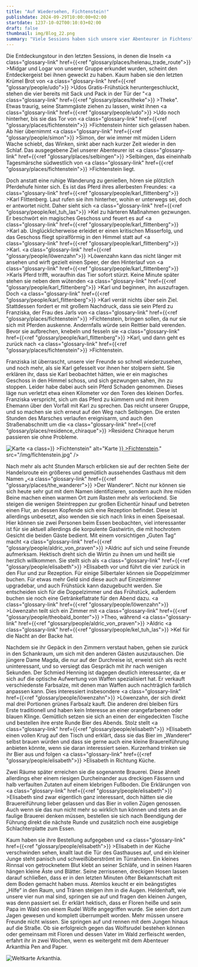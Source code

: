 ```yaml
---
title: "Auf Wiedersehen, Fichtenstein!"
publishdate: 2024-09-29T10:00:00+02:00
startdate: 1237-10-02T00:10:03+02:00
draft: false
thumbnail: img/Blog_22.png
summary: "Viele Sessions haben sich unsere vier Abenteurer in Fichtenstein aufgehalten, doch heute treibt es sie endlich weiter in die Richtung des Wirtshauses 'Der Wanderer'. Wen sie hier treffen und was sonst noch für Überraschungen auf sie warten, erfahrt ihr hier:"
---
```


Die Entdeckungstour in den letzten Sessions, in denen die Inseln <a class="glossary-link" href={{<ref "glossary/places/helenau_trade_route">}} >Midgar</a> und Logar von unserer Gruppe erkundet wurden, scheint den Entdeckergeist bei ihnen geweckt zu haben. Kaum haben sie den letzten Krümel Brot von <a class="glossary-link" href={{<ref "glossary/people/udo">}} >Udos</a> Gratis-Frühstück heruntergeschluckt, stehen die vier bereits mit Sack und Pack in der Tür der "<a class="glossary-link" href={{<ref "glossary/places/theke">}} >Theke</a>". Etwas traurig, seine Stammgäste ziehen zu lassen, winkt ihnen <a class="glossary-link" href={{<ref "glossary/people/udo">}} >Udo</a> noch hinterher, bis sie das Tor von <a class="glossary-link" href={{<ref "glossary/places/fichtenstein">}} >Fichtenstein</a> hinter sich gelassen haben. Ab hier übernimmt <a class="glossary-link" href={{<ref "glossary/people/simon">}} >Simon</a>, der wie immer mit müden Lidern Wache schiebt, das Winken, sinkt aber nach kurzer Zeit wieder in den Schlaf. Das ausgegebene Ziel unserer Abenteurer ist <a class="glossary-link" href={{<ref "glossary/places/selbingen">}} >Selbingen</a>, das eineinhalb Tagesmärsche südwestlich von <a class="glossary-link" href={{<ref "glossary/places/fichtenstein">}} >Fichtenstein</a> liegt.

Doch anstatt eine ruhige Wanderung zu genießen, hören sie plötzlich Pferdehufe hinter sich. Es ist das Pferd ihres allerbesten Freundes: <a class="glossary-link" href={{<ref "glossary/people/karl_flittenberg">}} >Karl Flittenberg</a>. Laut rufen sie ihm hinterher, wohin er unterwegs sei, doch er antwortet nicht. Daher sieht sich <a class="glossary-link" href={{<ref "glossary/people/kel_tuh_las">}} >Kel</a> zu härteren Maßnahmen gezwungen. Er beschwört ein magisches Geschoss und feuert es auf <a class="glossary-link" href={{<ref "glossary/people/karl_flittenberg">}} >Karl</a> ab. Unglücklicherweise erleidet er einen kritischen Misserfolg, und das Geschoss fliegt spiralförmig in den Himmel statt auf <a class="glossary-link" href={{<ref "glossary/people/karl_flittenberg">}} >Karl</a>. <a class="glossary-link" href={{<ref "glossary/people/löwenzahn">}} >Löwenzahn</a> kann das nicht länger mit ansehen und wirft gezielt einen Speer, der den Hinterlauf von <a class="glossary-link" href={{<ref "glossary/people/karl_flittenberg">}} >Karls</a> Pferd trifft, woraufhin das Tier sofort stürzt. Keine Minute später stehen sie neben dem wütenden <a class="glossary-link" href={{<ref "glossary/people/karl_flittenberg">}} >Karl</a> und beginnen, ihn auszufragen. Doch <a class="glossary-link" href={{<ref "glossary/people/karl_flittenberg">}} >Karl</a> verrät nichts über sein Ziel. Stattdessen fordert er mit großem Nachdruck, dass sie sein Pferd zu Franziska, der Frau des Jarls von <a class="glossary-link" href={{<ref "glossary/places/fichtenstein">}} >Fichtenstein</a>, bringen sollen, da nur sie sich mit Pferden auskenne. Andernfalls würde sein Reittier bald verenden. Bevor sie aufbrechen, knebeln und fesseln sie <a class="glossary-link" href={{<ref "glossary/people/karl_flittenberg">}} >Karl</a>, und dann geht es zurück nach <a class="glossary-link" href={{<ref "glossary/places/fichtenstein">}} >Fichtenstein</a>.

Franziska ist überrascht, unsere vier Freunde so schnell wiederzusehen, und noch mehr, als sie Karl gefesselt vor ihnen her stolpern sieht. Sie erklären ihr, dass sie Karl beobachtet hätten, wie er ein magisches Geschoss in den Himmel schoss, und sich gezwungen sahen, ihn zu stoppen. Leider habe dabei auch sein Pferd Schaden genommen. Dieses läge nun verletzt etwa einen Kilometer vor den Toren des kleinen Dorfes. Franziska verspricht, sich um das Pferd zu kümmern und mit ihrem Ehemann über den Vorfall mit Karl zu sprechen. Das reicht unserer Gruppe, und so machen sie sich erneut auf den Weg nach Selbingen. Die ersten Stunden des Marsches verlaufen ereignisarm, und auch den Straßenabschnitt um die <a class="glossary-link" href={{<ref "glossary/places/residence_chiraque">}} >Residenz Chiraque</a> herum passieren sie ohne Probleme.

<div class="img-max center">
  <img class="img-fluid rounded" title="Karte <a class="glossary-link" href={{<ref "glossary/places/fichtenstein">}} >Fichtenstein</a>" alt="Karte <a class="glossary-link" href={{<ref "glossary/places/fichtenstein">}} >Fichtenstein</a>." src="/img/fichtenstein.jpg" />
</div>

Nach mehr als acht Stunden Marsch erblicken sie auf der rechten Seite der Handelsroute ein größeres und gemütlich aussehendes Gasthaus mit dem Namen „<a class="glossary-link" href={{<ref "glossary/places/the_wanderer">}} >Der Wanderer</a>“. Nicht nur können sie sich heute sehr gut mit dem Namen identifizieren, sondern auch ihre müden Beine machen einen warmen Ort zum Rasten mehr als verlockend. Sie steigen die wenigen Steintreppen zur großen Eichentür hinauf und betreten einen Flur, an dessen Kopfende sich eine Rezeption befindet. Diese ist allerdings unbesetzt, also wenden sie sich nach links in einen Speisesaal. Hier können sie zwei Personen beim Essen beobachten, viel interessanter ist für sie aktuell allerdings die korpulente Gastwirtin, die mit hochrotem Gesicht die beiden Gäste bedient. Mit einem vorsichtigen „Guten Tag“ macht <a class="glossary-link" href={{<ref "glossary/people/aldric_von_praven">}} >Aldric</a> auf sich und seine Freunde aufmerksam. Hektisch dreht sich die Wirtin zu ihnen um und heißt sie herzlich willkommen. Sie stellt sich als <a class="glossary-link" href={{<ref "glossary/people/elisabeth">}} >Elisabeth</a> vor und führt die vier zurück in den Flur und zur Rezeption. Für einige Silbertaler können sie Doppelzimmer buchen. Für etwas mehr Geld sind diese auch auf Einzelzimmer upgradebar, und auch Frühstück kann dazugebucht werden. Sie entscheiden sich für die Doppelzimmer und das Frühstück, außerdem buchen sie noch eine Getränkeflatrate für den Abend dazu. <a class="glossary-link" href={{<ref "glossary/people/löwenzahn">}} >Löwenzahn</a> teilt sich ein Zimmer mit <a class="glossary-link" href={{<ref "glossary/people/theobald_bonter">}} >Theo</a>, während <a class="glossary-link" href={{<ref "glossary/people/aldric_von_praven">}} >Aldric</a> <a class="glossary-link" href={{<ref "glossary/people/kel_tuh_las">}} >Kel</a> für die Nacht an der Backe hat.

Nachdem sie ihr Gepäck in den Zimmern verstaut haben, gehen sie zurück in den Schankraum, um sich mit den anderen Gästen auszutauschen. Die jüngere Dame Magda, die nur auf der Durchreise ist, erweist sich als recht uninteressant, und so versiegt das Gespräch mit ihr nach wenigen Sekunden. Der Schmied Henning ist dagegen deutlich interessanter, da er sich auf die optische Aufwertung von Waffen spezialisiert hat. Er verkauft verschiedenste Farbsalze, mit denen man Waffen auch nachträglich farblich anpassen kann. Dies interessiert insbesondere <a class="glossary-link" href={{<ref "glossary/people/löwenzahn">}} >Löwenzahn</a>, der sich direkt mal drei Portionen grünes Farbsalz kauft. Die anderen drei bleiben fürs Erste traditionell und haben kein Interesse an einer orangefarbenen oder blauen Klinge. Gemütlich setzen sie sich an einen der eingedeckten Tische und bestellen ihre erste Runde Bier des Abends. Stolz stellt <a class="glossary-link" href={{<ref "glossary/people/elisabeth">}} >Elisabeth</a> einen vollen Krug auf den Tisch und erklärt, dass sie das Bier im „Wanderer“ selbst brauen würden und dass sie gerne auch eine kleine Brauereiführung anbieten könnte, wenn sie daran interessiert seien. Kurzerhand trinken sie ihr Bier aus und folgen <a class="glossary-link" href={{<ref "glossary/people/elisabeth">}} >Elisabeth</a> in Richtung Küche.

Zwei Räume später erreichen sie die sogenannte Brauerei. Diese ähnelt allerdings eher einem riesigen Durcheinander aus dreckigen Fässern und halb verfaulten Zutaten auf einem klebrigen Fußboden. Die Erklärungen von <a class="glossary-link" href={{<ref "glossary/people/elisabeth">}} >Elisabeth</a> sind zwar eigentlich ganz interessant, doch hätten sie die Brauereiführung lieber gelassen und das Bier in vollen Zügen genossen. Auch wenn sie das nun nicht mehr so wirklich tun können und stets an die faulige Brauerei denken müssen, bestellen sie sich nach Beendigung der Führung direkt die nächste Runde und zusätzlich noch eine ausgiebige Schlachterplatte zum Essen.

Kaum haben sie ihre Bestellung aufgegeben und <a class="glossary-link" href={{<ref "glossary/people/elisabeth">}} >Elisabeth</a> in der Küche verschwinden sehen, knallt laut die Tür des Gasthauses auf, und ein kleiner Junge steht panisch und schweißüberströmt im Türrahmen. Ein kleines Rinnsal von getrocknetem Blut klebt an seiner Schläfe, und in seinen Haaren hängen kleine Äste und Blätter. Seine zerrissenen, dreckigen Hosen lassen darauf schließen, dass er in den letzten Minuten öfter Bekanntschaft mit dem Boden gemacht haben muss. Atemlos keucht er ein beängstigtes „Hilfe“ in den Raum, und Tränen steigen ihm in die Augen. Heldenhaft, wie unsere vier nun mal sind, springen sie auf und fragen den kleinen Jungen, was denn passiert sei. Er erklärt hektisch, dass er Floren heiße und sein Papa im Wald von einem Rudel Wölfe angegriffen wurde. Sie seien dort zum Jagen gewesen und komplett überrumpelt worden. Mehr müssen unsere Freunde nicht wissen. Sie springen auf und rennen mit dem Jungen hinaus auf die Straße. Ob sie erfolgreich gegen das Wolfsrudel bestehen können oder gemeinsam mit Floren und dessen Vater im Wald zerfleischt werden, erfahrt ihr in zwei Wochen, wenn es weitergeht mit dem Abenteuer Arkanthia Pen and Paper.

<div class="img-max center">
  <img class="img-fluid" title="Weltkarte Arkanthia" alt="Weltkarte Arkanthia." src="/img/Arkanthia_Full_Map_Fichtenstein_Wanderer.jpg" />
</div>
